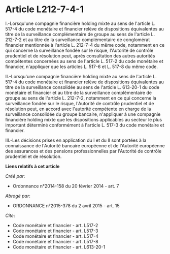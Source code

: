 # Article L212-7-4-1

I.-Lorsqu'une compagnie financière holding mixte au sens de l'article L. 517-4 du code monétaire et financier relève de
dispositions équivalentes au titre de la surveillance complémentaire de groupe au sens de l'article L. 212-7-2 et au titre de
la surveillance complémentaire de conglomérat financier mentionnée à l'article L. 212-7-4 du même code, notamment en ce qui
concerne la surveillance fondée sur le risque, l'Autorité de contrôle prudentiel et de résolution peut, après consultation
des autres autorités compétentes concernées au sens de l'article L. 517-2 du code monétaire et financier, n'appliquer que les
articles L. 517-6 et L. 517-8 du même code. 

II.-Lorsqu'une compagnie financière holding mixte au sens de l'article L. 517-4 du code monétaire et financier relève de
dispositions équivalentes au titre de la surveillance consolidée au sens de l'article L. 613-20-1 du code monétaire et
financier et au titre de la surveillance complémentaire de groupe au sens de l'article L. 212-7-2, notamment en ce qui
concerne la surveillance fondée sur le risque, l'Autorité de contrôle prudentiel et de résolution peut, en accord avec
l'autorité compétente en charge de la surveillance consolidée du groupe bancaire, n'appliquer à une compagnie financière
holding mixte que les dispositions applicables au secteur le plus important déterminé conformément à l'article L. 517-3 du
code monétaire et financier. 

III.-Les décisions prises en application du I et du II sont portées à la connaissance de l'Autorité bancaire européenne et de
l'Autorité européenne des assurances et des pensions professionnelles par l'Autorité de contrôle prudentiel et de résolution.

**Liens relatifs à cet article**

_Créé par_:

  - Ordonnance n°2014-158 du 20 février 2014 - art. 7

_Abrogé par_:

  - ORDONNANCE n°2015-378 du 2 avril 2015 - art. 15

_Cite_:

  - Code monétaire et financier - art. L517-2
  - Code monétaire et financier - art. L517-3
  - Code monétaire et financier - art. L517-4
  - Code monétaire et financier - art. L517-8
  - Code monétaire et financier - art. L613-20-1
